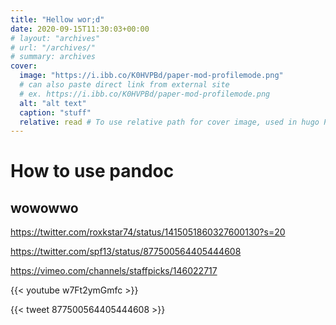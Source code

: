 ```yaml
---
title: "Hellow wor;d"
date: 2020-09-15T11:30:03+00:00
# layout: "archives"
# url: "/archives/"
# summary: archives
cover:
  image: "https://i.ibb.co/K0HVPBd/paper-mod-profilemode.png"
  # can also paste direct link from external site
  # ex. https://i.ibb.co/K0HVPBd/paper-mod-profilemode.png
  alt: "alt text"
  caption: "stuff"
  relative: read # To use relative path for cover image, used in hugo Page-bundles
---
```


# How to use pandoc

## wowowwo 

https://twitter.com/roxkstar74/status/1415051860327600130?s=20

https://twitter.com/spf13/status/877500564405444608

https://vimeo.com/channels/staffpicks/146022717

{{< youtube w7Ft2ymGmfc >}}

{{< tweet 877500564405444608 >}}


